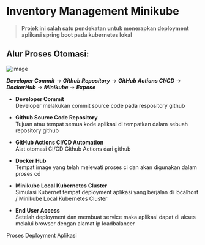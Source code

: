 # Inventory Management Minikube

> **Projek ini salah satu pendekatan untuk menerapkan deployment aplikasi spring boot pada kubernetes lokal** 

## Alur Proses Otomasi:

![image](https://github.com/user-attachments/assets/6a2b0306-ed5a-4a5a-b936-9fa70c9193de)    


***Developer Commit*** &rarr; ***Github Repository*** &rarr; ***GitHub Actions CI/CD*** &rarr; ***DockerHub*** &rarr; ***Minikube*** &rarr; ***Expose***

- **Developer Commit**    
Developer melakukan commit source code pada respository github

- **Github Source Code Repository**    
Tujuan atau tempat semua kode aplikasi di tempatkan dalam sebuah repository github

- **GitHub Actions CI/CD Automation**    
Alat otomasi CI/CD Github Actions dari github

- **Docker Hub**    
Tempat image yang telah melewati proses ci dan akan digunakan dalam proses cd

- **Minikube Local Kubernetes Cluster**    
Simulasi Kubernet tempat deployment aplikasi yang berjalan di localhost / Minikube Local Kubernetes Cluster

- **End User Access**    
Setelah deployment dan membuat service maka aplikasi dapat di akses melalui browser dengan alamat ip loadbalancer


Proses Deployment Aplikasi

